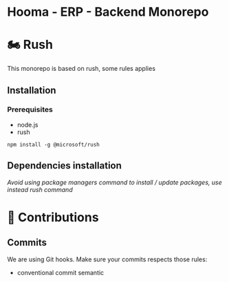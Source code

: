 # Hooma - ERP - Backend Monorepo

# 🏍️ Rush
This monorepo is based on rush, some rules applies

## Installation

### Prerequisites

- node.js
- rush
```
npm install -g @microsoft/rush
```

## Dependencies installation
*Avoid using package managers command to install / update packages, use instead rush command*

# 🧱 Contributions

## Commits
We are using Git hooks. Make sure your commits respects those rules:

- conventional commit semantic 